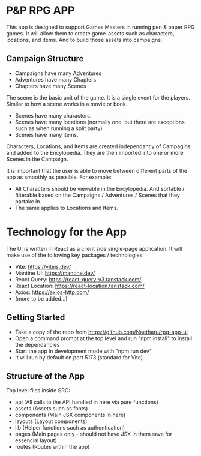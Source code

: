 # P&P RPG APP

This app is designed to support Games Masters in running pen & paper RPG games. It will allow them to create game-assets such as characters, locations, and items. And to
build those assets into campaigns.

## Campaign Structure

- Campaigns have many Adventures
- Adventures have many Chapters
- Chapters have many Scenes

The scene is the basic unit of the game. It is a single event for the players. Similar to how a scene works in a movie or book.

- Scenes have many characters.
- Scenes have many locations (normally one, but there are exceptions such as when running a split party)
- Scenes have many items.

Characters, Locations, and Items are created independantly of Campagins and added to the Encylopedia. They are then imported into
one or more Scenes in the Campaign.

It is important that the user is able to move between different parts of the app as smoothly as possible. For example:

- All Characters should be viewable in the Encylopedia. And sortable / filterable based on the Campaigns / Adventures / Scenes that they partake in.
- The same applies to Locations and Items.

# Technology for the App

The UI is written in React as a client side single-page application. It will make use of the following key packages / technologies:

- Vite: https://vitejs.dev/
- Mantine UI: https://mantine.dev/
- React Query: https://react-query-v3.tanstack.com/
- React Location: https://react-location.tanstack.com/
- Axios: https://axios-http.com/
- (more to be added...)

## Getting Started

- Take a copy of the repo from https://github.com/Naetharu/rpg-app-ui
- Open a command prompt at the top level and run "npm install" to install the dependancies
- Start the app in development mode with "npm run dev"
- It will run by default on port 5173 (standard for Vite)

## Structure of the App

Top level files inside SRC:

- api (All calls to the API handled in here via pure functions)
- assets (Assets such as fonts)
- components (Main JSX components in here)
- layouts (Layout components)
- lib (Helper functions such as authentication)
- pages (Main pages only - should not have JSX in them save for essencial layout)
- routes (Routes within the app)
